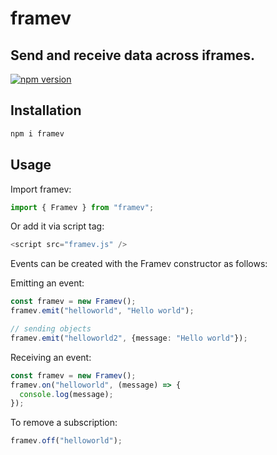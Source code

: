 # framev

## Send and receive data across iframes.

[![npm version](https://badge.fury.io/js/framev.svg)](https://badge.fury.io/js/framev)

## Installation

```sh
npm i framev
```

## Usage

Import framev:

```ts
import { Framev } from "framev";
```

Or add it via script tag:

```ts
<script src="framev.js" />
```

Events can be created with the Framev constructor as follows:

Emitting an event:

```ts
const framev = new Framev();
framev.emit("helloworld", "Hello world"); 

// sending objects
framev.emit("helloworld2", {message: "Hello world"});
```

Receiving an event:

```ts
const framev = new Framev();
framev.on("helloworld", (message) => {
  console.log(message);
});
```

To remove a subscription:

```ts
framev.off("helloworld");
```
